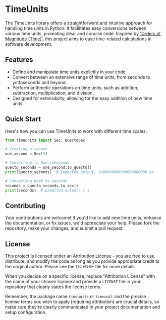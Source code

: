 # TimeUnits

The TimeUnits library offers a straightforward and intuitive approach for handling
time units in Python. It facilitates easy conversions between various time units, 
promoting clear and concise code. Inspired by ['Orders of Magnitude (Time)'](https://en.wikipedia.org/wiki/Orders_of_magnitude_(time)), this
project aims to ease time-related calculations in software development.


## Features

- Define and manipulate time units explicitly in your code.
- Convert between an extensive range of time units, from seconds to yottaseconds and beyond.
- Perform arithmetic operations on time units, such as addition, subtraction, multiplication, and division.
- Designed for extensibility, allowing for the easy addition of new time units.

## Quick Start
Here's how you can use TimeUnits to work with different time scales:
```python
from timeunits import Sec, QuectoSec

# Creating a second
one_second = Sec(1)

# Converting to QuectoSeconds
quecto_seconds = one_second.to_quecto()
print(quecto_seconds)  # Expected output: 1000000000000000000000 qs

# Converting back to Seconds
seconds = quecto_seconds.to_sec()
print(seconds)  # Expected output: 1 s
```

## Contributing
Your contributions are welcome! If you'd like to add new time units, enhance 
the documentation, or fix issues, we'd appreciate your help. Please fork the 
repository, make your changes, and submit a pull request.

## License
This project is licensed under an Attribution License - you are free to use, 
distribute, and modify the code as long as you provide appropriate credit to 
the original author. Please see the LICENSE file for more details.


When you decide on a specific license, replace "Attribution License" with the name of your chosen license and provide a `LICENSE` file in your repository that clearly states the license terms.

Remember, the package name `timeunits` or `timeunit` and the precise license terms you wish to apply (requiring attribution) are crucial details, so make sure they're clearly communicated in your project documentation and setup configuration.
